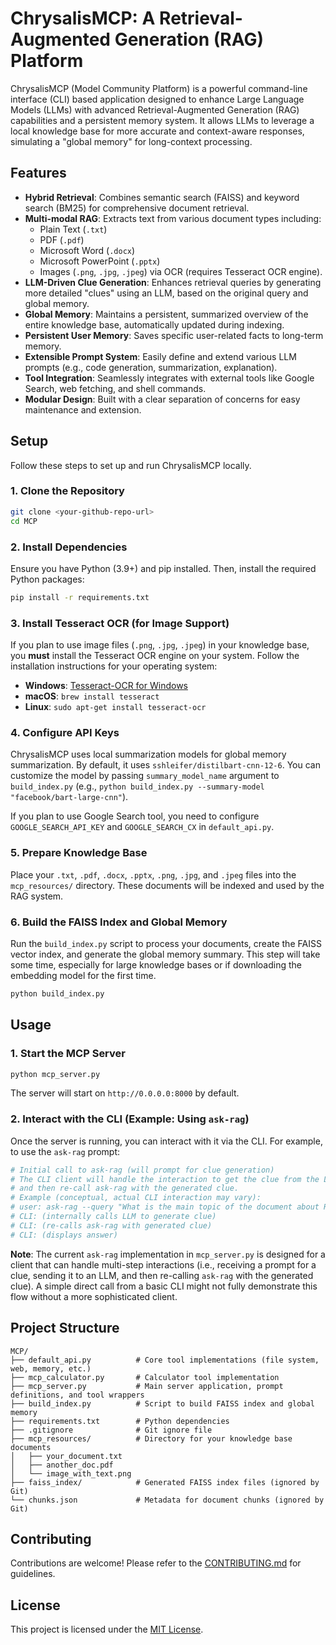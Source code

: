 # ChrysalisMCP: A Retrieval-Augmented Generation (RAG) Platform

ChrysalisMCP (Model Community Platform) is a powerful command-line interface (CLI) based application designed to enhance Large Language Models (LLMs) with advanced Retrieval-Augmented Generation (RAG) capabilities and a persistent memory system. It allows LLMs to leverage a local knowledge base for more accurate and context-aware responses, simulating a "global memory" for long-context processing.

## Features

-   **Hybrid Retrieval**: Combines semantic search (FAISS) and keyword search (BM25) for comprehensive document retrieval.
-   **Multi-modal RAG**: Extracts text from various document types including:
    -   Plain Text (`.txt`)
    -   PDF (`.pdf`)
    -   Microsoft Word (`.docx`)
    -   Microsoft PowerPoint (`.pptx`)
    -   Images (`.png`, `.jpg`, `.jpeg`) via OCR (requires Tesseract OCR engine).
-   **LLM-Driven Clue Generation**: Enhances retrieval queries by generating more detailed "clues" using an LLM, based on the original query and global memory.
-   **Global Memory**: Maintains a persistent, summarized overview of the entire knowledge base, automatically updated during indexing.
-   **Persistent User Memory**: Saves specific user-related facts to long-term memory.
-   **Extensible Prompt System**: Easily define and extend various LLM prompts (e.g., code generation, summarization, explanation).
-   **Tool Integration**: Seamlessly integrates with external tools like Google Search, web fetching, and shell commands.
-   **Modular Design**: Built with a clear separation of concerns for easy maintenance and extension.

## Setup

Follow these steps to set up and run ChrysalisMCP locally.

### 1. Clone the Repository

```bash
git clone <your-github-repo-url>
cd MCP
```

### 2. Install Dependencies

Ensure you have Python (3.9+) and pip installed. Then, install the required Python packages:

```bash
pip install -r requirements.txt
```

### 3. Install Tesseract OCR (for Image Support)

If you plan to use image files (`.png`, `.jpg`, `.jpeg`) in your knowledge base, you **must** install the Tesseract OCR engine on your system. Follow the installation instructions for your operating system:

-   **Windows**: [Tesseract-OCR for Windows](https://tesseract-ocr.github.io/tessdoc/Installation.html#windows)
-   **macOS**: `brew install tesseract`
-   **Linux**: `sudo apt-get install tesseract-ocr`

### 4. Configure API Keys

ChrysalisMCP uses local summarization models for global memory summarization. By default, it uses `sshleifer/distilbart-cnn-12-6`. You can customize the model by passing `summary_model_name` argument to `build_index.py` (e.g., `python build_index.py --summary-model "facebook/bart-large-cnn"`).

If you plan to use Google Search tool, you need to configure `GOOGLE_SEARCH_API_KEY` and `GOOGLE_SEARCH_CX` in `default_api.py`.

### 5. Prepare Knowledge Base

Place your `.txt`, `.pdf`, `.docx`, `.pptx`, `.png`, `.jpg`, and `.jpeg` files into the `mcp_resources/` directory. These documents will be indexed and used by the RAG system.

### 6. Build the FAISS Index and Global Memory

Run the `build_index.py` script to process your documents, create the FAISS vector index, and generate the global memory summary. This step will take some time, especially for large knowledge bases or if downloading the embedding model for the first time.

```bash
python build_index.py
```

## Usage

### 1. Start the MCP Server

```bash
python mcp_server.py
```

The server will start on `http://0.0.0.0:8000` by default.

### 2. Interact with the CLI (Example: Using `ask-rag`)

Once the server is running, you can interact with it via the CLI. For example, to use the `ask-rag` prompt:

```bash
# Initial call to ask-rag (will prompt for clue generation)
# The CLI client will handle the interaction to get the clue from the LLM
# and then re-call ask-rag with the generated clue.
# Example (conceptual, actual CLI interaction may vary):
# user: ask-rag --query "What is the main topic of the document about RAG?"
# CLI: (internally calls LLM to generate clue)
# CLI: (re-calls ask-rag with generated clue)
# CLI: (displays answer)
```

**Note**: The current `ask-rag` implementation in `mcp_server.py` is designed for a client that can handle multi-step interactions (i.e., receiving a prompt for a clue, sending it to an LLM, and then re-calling `ask-rag` with the generated clue). A simple direct call from a basic CLI might not fully demonstrate this flow without a more sophisticated client.

## Project Structure

```
MCP/
├── default_api.py          # Core tool implementations (file system, web, memory, etc.)
├── mcp_calculator.py       # Calculator tool implementation
├── mcp_server.py           # Main server application, prompt definitions, and tool wrappers
├── build_index.py          # Script to build FAISS index and global memory
├── requirements.txt        # Python dependencies
├── .gitignore              # Git ignore file
├── mcp_resources/          # Directory for your knowledge base documents
│   ├── your_document.txt
│   ├── another_doc.pdf
│   └── image_with_text.png
├── faiss_index/            # Generated FAISS index files (ignored by Git)
└── chunks.json             # Metadata for document chunks (ignored by Git)
```

## Contributing

Contributions are welcome! Please refer to the [CONTRIBUTING.md](CONTRIBUTING.md) for guidelines.

## License

This project is licensed under the [MIT License](LICENSE).